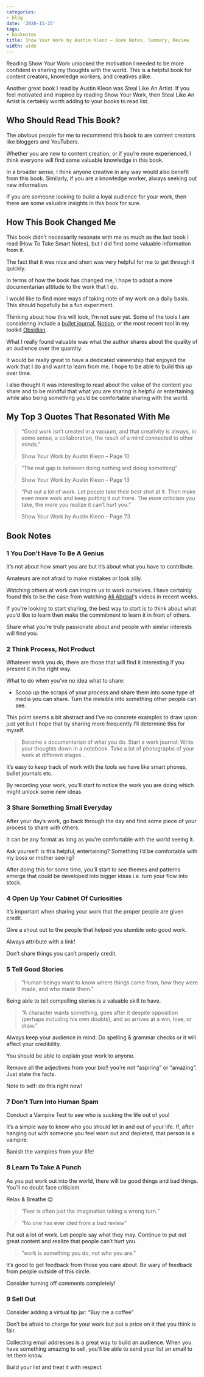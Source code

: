 ```yaml
---
categories:
- blog
date: '2020-11-25'
tags:
- booknotes
title: Show Your Work by Austin Kleon – Book Notes, Summary, Review
width: wide
---
```


Reading Show Your Work unlocked the motivation I needed to be more confident in sharing my thoughts with the world. This is a helpful book for content creators, knowledge workers, and creatives alike.

Another great book I read by Austin Kleon was Steal Like An Artist. If you feel motivated and inspired by reading Show Your Work, then Steal Like An Artist is certainly worth adding to your books to read list.


## Who Should Read This Book?

The obvious people for me to recommend this book to are content creators like bloggers and YouTubers.

Whether you are new to content creation, or if you’re more experienced, I think everyone will find some valuable knowledge in this book.

In a broader sense, I think anyone creative in any way would also benefit from this book. Similarly, if you are a knowledge worker, always seeking out new information.

If you are someone looking to build a loyal audience for your work, then there are some valuable insights in this book for sure.



## How This Book Changed Me

This book didn’t necessarily resonate with me as much as the last book I read (How To Take Smart Notes), but I did find some valuable information from it.

The fact that it was nice and short was very helpful for me to get through it quickly.

In terms of how the book has changed me, I hope to adopt a more documentarian attitude to the work that I do.

I would like to find more ways of taking note of my work on a daily basis. This should hopefully be a fun experiment.

Thinking about how this will look, I’m not sure yet. Some of the tools I am considering include a [bullet journal](https://bulletjournal.com/), [Notion](https://www.notion.so/product), or the most recent tool in my toolkit [Obsidian](https://obsidian.md/).

What I really found valuable was what the author shares about the quality of an audience over the quantity.

It would be really great to have a dedicated viewership that enjoyed the work that I do and want to learn from me. I hope to be able to build this up over time.

I also thought it was interesting to read about the value of the content you share and to be mindful that what you are sharing is helpful or entertaining while also being something you’d be comfortable sharing with the world.



## My Top 3 Quotes That Resonated With Me

> “Good work isn’t created in a vacuum, and that creativity is always, in some sense, a collaboration, the result of a mind connected to other minds.”
>
> Show Your Work by Austin Kleon – Page 10

> “The real gap is between doing nothing and doing something”
>
> Show Your Work by Austin Kleon – Page 13

> “Put out a lot of work. Let people take their best shot at it. Then make even more work and keep putting it out there. The more criticism you take, the more you realize it can’t hurt you.”
>
> Show Your Work by Austin Kleon – Page 73



## Book Notes

### 1 You Don’t Have To Be A Genius

It’s not about how smart you are but it’s about what you have to contribute.

Amateurs are not afraid to make mistakes or look silly.

Watching others at work can inspire us to work ourselves. I have certainly found this to be the case from watching [Ali Abdaal](https://www.youtube.com/user/Sepharoth64)‘s videos in recent weeks.

If you’re looking to start sharing, the best way to start is to think about what you’d like to learn then make the commitment to learn it in front of others.

Share what you’re truly passionate about and people with similar interests will find you.

### 2 Think Process, Not Product

Whatever work you do, there are those that will find it interesting if you present it in the right way.

What to do when you’ve no idea what to share:

- Scoop up the scraps of your process and share them into some type of media you can share. Turn the invisible into something other people can see.

This point seems a bit abstract and I’ve no concrete examples to draw upon just yet but I hope that by sharing more frequently I’ll determine this for myself.

> Become a documentarian of what you do. Start a work journal: Write your thoughts down in a notebook. Take a lot of photographs of your work at different stages…

It’s easy to keep track of work with the tools we have like smart phones, bullet journals etc.

By recording your work, you’ll start to notice the work you are doing which might unlock some new ideas.

### 3 Share Something Small Everyday

After your day’s work, go back through the day and find some piece of your process to share with others.

It can be any format as long as you’re comfortable with the world seeing it.

Ask yourself: is this helpful, entertaining? Something I’d be comfortable with my boss or mother seeing?

After doing this for some time, you’ll start to see themes and patterns emerge that could be developed into bigger ideas i.e. turn your flow into stock.

### 4 Open Up Your Cabinet Of Curiosities

It’s important when sharing your work that the proper people are given credit.

Give a shout out to the people that helped you stumble onto good work.

Always attribute with a link!

Don’t share things you can’t properly credit.

### 5 Tell Good Stories

> “Human beings want to know where things came from, how they were made, and who made them.”

Being able to tell compelling stories is a valuable skill to have.

> “A character wants something, goes after it despite opposition (perhaps including his own doubts), and so arrives at a win, lose, or draw.”

Always keep your audience in mind. Do spelling & grammar checks or it will affect your credibility.

You should be able to explain your work to anyone.

Remove all the adjectives from your bio!! you’re not “aspiring” or “amazing”. Just state the facts.

Note to self: do this right now!

### 7 Don’t Turn Into Human Spam

Conduct a Vampire Test to see who is sucking the life out of you!

It’s a simple way to know who you should let in and out of your life. If, after hanging out with someone you feel worn out and depleted, that person is a vampire.

Banish the vampires from your life!

### 8 Learn To Take A Punch

As you put work out into the world, there will be good things and bad things. You’ll no doubt face criticism.

Relax & Breathe 😌

> “Fear is often just the imagination taking a wrong turn.”

> “No one has ever died from a bad review”

Put out a lot of work. Let people say what they may. Continue to put out great content and realize that people can’t hurt you.

> “work is something you do, not who you are.”

It’s good to get feedback from those you care about. Be wary of feedback from people outside of this circle.

Consider turning off comments completely!

### 9 Sell Out

Consider adding a virtual tip jar: “Buy me a coffee”

Don’t be afraid to charge for your work but put a price on it that you think is fair.

Collecting email addresses is a great way to build an audience. When you have something amazing to sell, you’ll be able to send your list an email to let them know.

Build your list and treat it with respect.